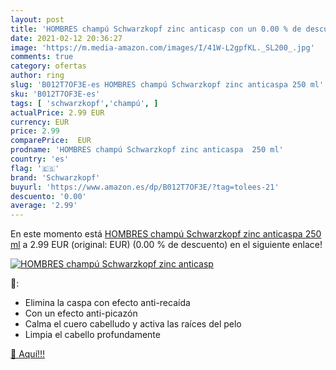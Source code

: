 ```yaml
---
layout: post
title: 'HOMBRES champú Schwarzkopf zinc anticasp con un 0.00 % de descuento'
date: 2021-02-12 20:36:27
image: 'https://m.media-amazon.com/images/I/41W-L2gpfKL._SL200_.jpg'
comments: true
category: ofertas
author: ring
slug: 'B012T7OF3E-es HOMBRES champú Schwarzkopf zinc anticaspa 250 ml'
sku: 'B012T7OF3E-es'
tags: [ 'schwarzkopf','champú', ]
actualPrice: 2.99 EUR
currency: EUR
price: 2.99
comparePrice:  EUR
prodname: 'HOMBRES champú Schwarzkopf zinc anticaspa  250 ml'
country: 'es'
flag: '🇪🇸'
brand: 'Schwarzkopf'
buyurl: 'https://www.amazon.es/dp/B012T7OF3E/?tag=tolees-21'
descuento: '0.00'
average: '2.99'
---
```


En este momento está [HOMBRES champú Schwarzkopf zinc anticaspa  250 ml](https://www.amazon.es/dp/B012T7OF3E/?tag=tolees-21) a 2.99 EUR (original:  EUR) (0.00 %  de descuento) en el siguiente enlace!

[![HOMBRES champú Schwarzkopf zinc anticasp](https://m.media-amazon.com/images/I/41W-L2gpfKL._SL200_.jpg)](https://www.amazon.es/dp/B012T7OF3E/?tag=tolees-21)

🔎:

- Elimina la caspa con efecto anti-recaída
- Con un efecto anti-picazón
- Calma el cuero cabelludo y activa las raíces del pelo
- Limpia el cabello profundamente

[🛒 Aquí!!!](https://www.amazon.es/dp/B012T7OF3E/?tag=tolees-21)
